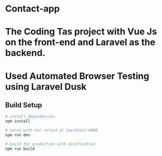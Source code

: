 # Contact-app
# The Coding Tas project with Vue Js on the front-end and Laravel as the backend.
# Used Automated Browser Testing using Laravel Dusk




## Build Setup

``` bash
# install dependencies
npm install

# serve with hot reload at localhost:8080
npm run dev

# build for production with minification
npm run build
```
